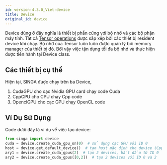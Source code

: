 ```yaml
---
id: version-4.3.0_Viet-device
title: Device
original_id: device
---
```


<!--- Licensed to the Apache Software Foundation (ASF) under one or more contributor license agreements.  See the NOTICE file distributed with this work for additional information regarding copyright ownership.  The ASF licenses this file to you under the Apache License, Version 2.0 (the "License"); you may not use this file except in compliance with the License.  You may obtain a copy of the License at http://www.apache.org/licenses/LICENSE-2.0 Unless required by applicable law or agreed to in writing, software distributed under the License is distributed on an "AS IS" BASIS, WITHOUT WARRANTIES OR CONDITIONS OF ANY KIND, either express or implied.  See the License for the specific language governing permissions and limitations under the License.  -->

Device dùng ở đây nghĩa là thiết bị phần cứng với bộ nhớ và các bộ phận máy
tính. Tất cả [Tensor operations](./tensor) được sắp xếp bởi các thiết bị
resident device khi chạy. Bộ nhớ của Tensor luôn luôn được quản lý bởi memory
manager của thiết bị đó. Bởi vậy việc tận dụng tối đa bộ nhớ và thực hiện được
tiến hành tại Device class.

## Các thiết bị cụ thể

Hiện tại, SINGA được chạy trên ba Device,

1.  CudaGPU cho cạc Nvidia GPU card chạy code Cuda
2.  CppCPU cho CPU chạy Cpp code
3.  OpenclGPU cho cạc GPU chạy OpenCL code

## Ví Dụ Sử Dụng

Code dưới đây là ví dụ về việc tạo device:

```python
from singa import device
cuda = device.create_cuda_gpu_on(0)  # sử dụng cạc GPU với ID 0
host = device.get_default_device()  # tạo host mặc định cho device (CppCPU)
ary1 = device.create_cuda_gpus(2)  # tạo 2 devices, bắt đầu từ ID 0
ary2 = device.create_cuda_gpus([0,2])  # tạo 2 devices với ID 0 và 2
```
